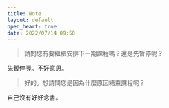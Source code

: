 ```yaml
---
title: Note
layout: default
open_heart: true
date: 2022/07/14 09:50
---
```


> 請問您有要繼續安排下一期課程嗎？還是先暫停呢？

先暫停喔。不好意思。

> 好的。想請問您是因為什麼原因結束課程呢？

自己沒有好好念書。
